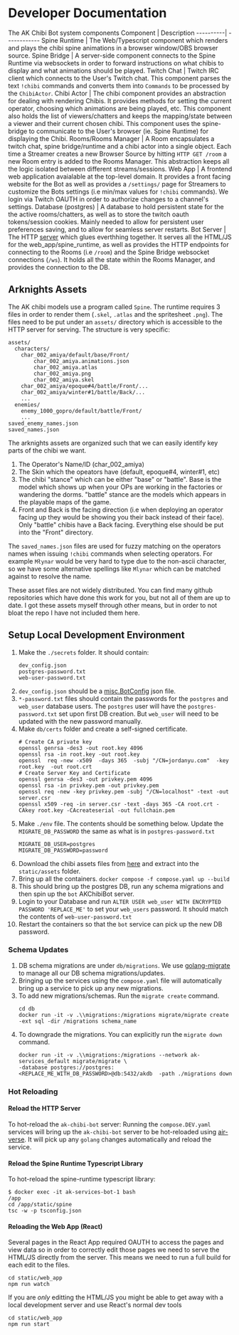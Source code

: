 # Developer Documentation

The AK Chibi Bot system components
Component | Description
----------| ------------
Spine Runtime | The Web/Typescript component which renders and plays the chibi spine animations in a browser window/OBS browser source.
Spine Bridge | A server-side component connects to the Spine Runtime via websockets in order to forward instructions on what chibis to display and what animations should be played.
Twitch Chat | Twitch IRC client which connects to the User's Twitch chat. This component parses the text `!chibi` commands and converts them into `Commands` to be processed by the `ChibiActor`.
Chibi Actor | The chibi component provides an abstraction for dealing with rendering Chibis. It provides methods for setting the current operator, choosing which animations are being played, etc. This component also holds the list of viewers/chatters and keeps the mapping/state between a viewer and their current chosen chibi. This component uses the spine-bridge to communicate to the User's browser (ie. Spine Runtime) for displaying the Chibi.
Rooms/Rooms Manager | A Room encapsulates a twitch chat, spine bridge/runtime and a chibi actor into a single object. Each time a Streamer creates a new Browser Source by hitting `HTTP GET /room` a new Room entry is added to the Rooms Manager. This abstraction keeps all the logic isolated between different streams/sessions.
Web App | A frontend web application avaialable at the top-level domain. It provides a front facing website for the Bot as well as provides a `/settings/` page for Streamers to customize the Bots settings (i.e min/max values for `!chibi` commands). We login via Twitch OAUTH in order to authorize changes to a channel's settings.
Database (postgres) | A database to hold persistent state for the the active rooms/chatters, as well as to store the twitch oauth tokens/session cookies. Mainly needed to allow for persistent user preferences saving, and to allow for seamless server restarts.
Bot Server | The HTTP [server](server/main.go) which glues everthhing together. It serves all the HTML/JS for the web_app/spine_runtime, as well as provides the HTTP endpoints for connecting to the Rooms (i.e `/room`) and the Spine Bridge websocket connections (`/ws`). It holds all the state within the Rooms Manager, and provides the connection to the DB.


## Arknights Assets
The AK chibi models use a program called `Spine`.
The runtime requires 3 files in order to render them (`.skel`, `.atlas` and the spritesheet `.png`).
The files need to be put under an `assets/` directory which is accessible to the 
HTTP server for serving. The structure is very specific:
```
assets/
  characters/
    char_002_amiya/default/base/Front/
        char_002_amiya.animations.json
        char_002_amiya.atlas
        char_002_amiya.png
        char_002_amiya.skel
    char_002_amiya/epoque#4/battle/Front/...
    char_002_amiya/winter#1/battle/Back/...
    ...
  enemies/
    enemy_1000_gopro/default/battle/Front/
    ...
saved_enemy_names.json
saved_names.json
```

The arknights assets are organized such that we can easily identify
key parts of the chibi we want.
1. The Operator's Name/ID (char_002_amiya)
2. The Skin which the opeators have (default, epoque#4, winter#1, etc)
3. The chibi "stance" which can be either "base" or "battle". Base is the model which 
shows up when your OPs are working in the factories or wandering the dorms. 
"battle" stance are the models which appears in the playable maps of the game. 
4. Front and Back is the facing direction (i.e when deploying an operator facing up
they would be showing you their back instead of their face). Only "battle" chibis
have a Back facing. Everything else should be put into the
"Front" directory.

The `saved_names.json` files are used for fuzzy matching on the operators
names when issuing `!chibi` commands when selecting operators.
For example `Młynar` would be very hard to type due to the non-ascii 
character, so we have some alternative spellings like `Mlynar` 
which can be matched against to resolve the name.

These asset files are not widely distributed. You can find many github repositories
which have done this work for you, but not all of them are up to date.
I got these assets myself through other means, but in order to not bloat
the repo I have not included them here.

## Setup Local Development Environment
1. Make the `./secrets` folder. It should contain:
    ```
    dev_config.json
    postgres-password.txt
    web-user-password.txt
    ```
3. `dev_config.json` should be a [misc.BotConfig](server/internal/misc/config.go) json file.
4. `*-password.txt` files should contain the passwords for the `postgres` and `web_user` database users.
   The `postgres` user will have the `postgres-password.txt` set upon first DB creation.
   But `web_user` will need to be updated with the new password manually.
5. Make `db/certs` folder and create a self-signed certificate.
    ```
    # Create CA private key
    openssl genrsa -des3 -out root.key 4096
    openssl rsa -in root.key -out root.key
    openssl  req -new -x509  -days 365  -subj "/CN=jordanyu.com"  -key root.key  -out root.crt
    # Create Server Key and Certificate
    openssl genrsa -des3 -out privkey.pem 4096
    openssl rsa -in privkey.pem -out privkey.pem
    openssl req -new -key privkey.pem -subj "/CN=localhost" -text -out server.csr
    openssl x509 -req -in server.csr -text -days 365 -CA root.crt -CAkey root.key -CAcreateserial -out fullchain.pem
    ```
8. Make `./env` file. The contents should be something below. Update the 
  `MIGRATE_DB_PASSWORD` the same as what is in `postgres-password.txt`
    ```
    MIGRATE_DB_USER=postgres
    MIGRATE_DB_PASSWORD=password
    ``` 
1. Download the chibi assets files from [here](https://f002.backblazeb2.com/file/ak-gamedata/assets_20241124.zip) and extract into the `static/assets` folder.
5. Bring up all the containers. `docker compose -f compose.yaml up --build`
6. This should bring up the postgres DB, run any schema migrations and then spin
   up the `bot` AKChibiBot server.
7. Login to your Database and run `ALTER USER web_user WITH ENCRYPTED PASSWORD 'REPLACE_ME'` to set your `web_users` password. It should match the contents of `web-user-password.txt`
10. Restart the containers so that the `bot` service can pick up the new DB password.

### Schema Updates
1. DB schema migrations are under `db/migrations`. We use [golang-migrate](https://github.com/golang-migrate/migrate) to
manage all our DB schema migrations/updates.
2. Bringing up the services using the `compose.yaml` file will automatically 
 bring up a service to pick up any new migrations.
3. To add new migrations/schemas. Run the `migrate create` command.
    ```
    cd db
    docker run -it -v .\\migrations:/migrations migrate/migrate create -ext sql -dir /migrations schema_name
    ```
4. To downgrade the migrations. You can explicitly run the `migrate down` command.
    ```
    docker run -it -v .\\migrations:/migrations --network ak-services_default migrate/migrate \
    -database postgres://postgres:<REPLACE_ME_WITH_DB_PASSWORD>@db:5432/akdb  -path ./migrations down
    ```

### Hot Reloading

#### Reload the HTTP Server
To hot-reload the `ak-chibi-bot` server:
Running the `compose.DEV.yaml` services will bring up the `ak-chibi-bot` server 
to be hot-reloaded using [air-verse](https://github.com/air-verse/air). 
It will pick up any `golang` changes automatically and reload the service.

#### Reload the Spine Runtime Typescript Library
To hot-reload the spine-runtime typescript library:
```
$ docker exec -it ak-services-bot-1 bash
/app
cd /app/static/spine
tsc -w -p tsconfig.json
```

#### Reloading the Web App (React)
Several pages in the React App required OAUTH to access the pages and view data
so in order to correctly edit those pages we need to serve the HTML/JS directly
from the server. This means we need to run a full build for each edit to the files.
```
cd static/web_app
npm run watch
```

If you are _only_ editting the HTML/JS you might be able to get away with
a local development server and use React's normal dev tools
```
cd static/web_app
npm run start
```